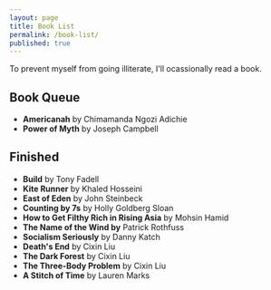 ```yaml
---
layout: page
title: Book List
permalink: /book-list/
published: true
---
```


To prevent myself from going illiterate, I'll ocassionally read a book.

## Book Queue

- **Americanah** by Chimamanda Ngozi Adichie 
- **Power of Myth** by Joseph Campbell          

## Finished

- **Build** by Tony Fadell   
- **Kite Runner** by Khaled Hosseini      
- **East of Eden** by John Steinbeck      
- **Counting by 7s** by Holly Goldberg Sloan
- **How to Get Filthy Rich in Rising Asia** by Mohsin Hamid        
- **The Name of the Wind by** Patrick Rothfuss    
- **Socialism Seriously** by Danny Katch         
- **Death's End** by Cixin Liu           
- **The Dark Forest** by Cixin Liu           
- **The Three-Body Problem** by Cixin Liu           
- **A Stitch of Time** by Lauren Marks






